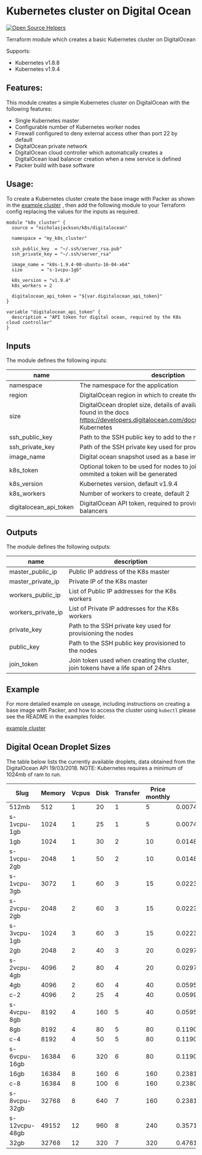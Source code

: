 # Kubernetes cluster on Digital Ocean

[![Open Source Helpers](https://www.codetriage.com/nicholasjackson/terraform-digitalocean-k8s/badges/users.svg)](https://www.codetriage.com/nicholasjackson/terraform-digitalocean-k8s)

Terraform module which creates a basic Kubernetes cluster on DigitalOcean

Supports:
* Kubernetes v1.8.8
* Kubernetes v1.9.4

## Features:
This module creates a simple Kubernetes cluster on DigitalOcean with the following features:

* Single Kubernetes master
* Configurable number of Kubernetes worker nodes
* Firewall configured to deny external access other than port 22 by default
* DigitalOcean private network
* DigitalOcean cloud controller which automatically creates a DigitalOcean load balancer creation when a new service is defined
* Packer build with base software

## Usage:
To create a Kubernetes cluster create the base image with Packer as shown in the [example cluster](https://github.com/nicholasjackson/terraform-digitalocean-k8s/tree/master/examples)
, then add the following module to your Terraform config replacing the values for the inputs as required.

```hcl
module "k8s_cluster" {
  source = "nicholasjackson/k8s/digitalocean"

  namespace = "my_k8s_cluster"

  ssh_public_key  = "~/.ssh/server_rsa.pub"
  ssh_private_key = "~/.ssh/server_rsa"

  image_name = "k8s-1.9.4-00-ubuntu-16-04-x64"
  size       = "s-1vcpu-1gb"

  k8s_version = "v1.9.4"
  k8s_workers = 2

  digitalocean_api_token = "${var.digitalocean_api_token}"
}

variable "digitalocean_api_token" {
  description = "API token for digital ocean, required by the K8s cloud controller"
}
```

## Inputs
The module defines the following inputs:

| name | description |
| ---- | ----------- |
| namespace | The namespace for the application |
| region | DigitalOcean region in which to create the cluster |
| size | DigitalOcean droplet size, details of available droplets can be found in the docs https://developers.digitalocean.com/documentation/v2/#sizes Kubernetes |
| ssh_public_key | Path to the SSH public key to add to the nodes |
| ssh_private_key | Path of the SSH private key used for provisioning |
| image_name | Digital ocean snapshot used as a base image |
| k8s_token | Optional token to be used for nodes to join the cluster, if ommited a token will be generated |
| k8s_version | Kubernetes version, default v1.9.4 |
| k8s_workers | Number of workers to create, default 2 |
| digitalocean_api_token | DigitalOcean API token, required to provision cloud load balancers |

## Outputs
The module defines the following outputs:

| name | description |
| ---- | ----------- |
| master_public_ip | Public IP address of the K8s master |
| master_private_ip | Private IP of the K8s master |
| workers_public_ip | List of Public IP addresses for the K8s workers |
| workers_private_ip | List of Private IP addresses for the K8s workers |
| private_key | Path to the SSH private key used for provisioning the nodes |
| public_key | Path to the SSH public key provisioned to the nodes |
| join_token | Join token used when creating the cluster, join tokens have a life span of 24hrs |

## Example
For more detailed example on useage, including instructions on creating a base image with Packer, and how to access the cluster using `kubectl` please see the README in the examples folder.

[example cluster](https://github.com/nicholasjackson/terraform-digitalocean-k8s/tree/master/examples)

## Digital Ocean Droplet Sizes
The table below lists the currently available droplets, data obtained from the DigitalOcean API 19/03/2018.  NOTE: Kubernetes requires a minimum of 1024mb of ram to run.

| Slug          | Memory | Vcpus | Disk  | Transfer | Price monthly | Price hourly         | Regions                                                     | Available |
| ------------- | ------ | ----- | ----- | -------- | ------------- | -------------------- | ----------------------------------------------------------- | --------- |
| 512mb         | 512    | 1     | 20    | 1        | 5             | 0.007439999841153622 | ams2,ams3,blr1,fra1,lon1,nyc1,nyc2,nyc3,sfo1,sfo2,sgp1,tor1 | true      |
| s-1vcpu-1gb   | 1024   | 1     | 25    | 1        | 5             | 0.007439999841153622 | ams2,ams3,blr1,fra1,lon1,nyc1,nyc2,nyc3,sfo1,sfo2,sgp1,tor1 | true      |
| 1gb           | 1024   | 1     | 30    | 2        | 10            | 0.01487999968230724  | ams2,ams3,blr1,fra1,lon1,nyc1,nyc2,nyc3,sfo1,sfo2,sgp1,tor1 | true      |
| s-1vcpu-2gb   | 2048   | 1     | 50    | 2        | 10            | 0.01487999968230724  | ams2,ams3,blr1,fra1,lon1,nyc1,nyc2,nyc3,sfo1,sfo2,sgp1,tor1 | true      |
| s-1vcpu-3gb   | 3072   | 1     | 60    | 3        | 15            | 0.02232000045478344  | ams2,ams3,blr1,fra1,lon1,nyc1,nyc2,nyc3,sfo1,sfo2,sgp1,tor1 | true      |
| s-2vcpu-2gb   | 2048   | 2     | 60    | 3        | 15            | 0.02232000045478344  | ams2,ams3,blr1,fra1,lon1,nyc1,nyc2,nyc3,sfo1,sfo2,sgp1,tor1 | true      |
| s-3vcpu-1gb   | 1024   | 3     | 60    | 3        | 15            | 0.02232000045478344  | ams2,ams3,blr1,fra1,lon1,nyc1,nyc2,nyc3,sfo1,sfo2,sgp1,tor1 | true      |
| 2gb           | 2048   | 2     | 40    | 3        | 20            | 0.02975999936461449  | ams2,ams3,blr1,fra1,lon1,nyc1,nyc2,nyc3,sfo1,sfo2,sgp1,tor1 | true      |
| s-2vcpu-4gb   | 4096   | 2     | 80    | 4        | 20            | 0.02975999936461449  | ams2,ams3,blr1,fra1,lon1,nyc1,nyc2,nyc3,sfo1,sfo2,sgp1,tor1 | true      |
| 4gb           | 4096   | 2     | 60    | 4        | 40            | 0.05951999872922897  | ams2,ams3,blr1,fra1,lon1,nyc1,nyc2,nyc3,sfo1,sfo2,sgp1,tor1 | true      |
| c-2           | 4096   | 2     | 25    | 4        | 40            | 0.05999999865889549  | ams2,ams3,blr1,fra1,lon1,nyc1,nyc2,nyc3,sfo1,sfo2,sgp1,tor1 | true      |
| s-4vcpu-8gb   | 8192   | 4     | 160   | 5        | 40            | 0.05951999872922897  | ams2,ams3,blr1,fra1,lon1,nyc1,nyc2,nyc3,sfo1,sfo2,sgp1,tor1 | true      |
| 8gb           | 8192   | 4     | 80    | 5        | 80            | 0.1190500035881996   | ams2,ams3,blr1,fra1,lon1,nyc1,nyc2,nyc3,sfo1,sfo2,sgp1,tor1 | true      |
| c-4           | 8192   | 4     | 50    | 5        | 80            | 0.1190000027418137   | ams2,ams3,blr1,fra1,lon1,nyc1,nyc2,nyc3,sfo1,sfo2,sgp1,tor1 | true      |
| s-6vcpu-16gb  | 16384  | 6     | 320   | 6        | 80            | 0.1190500035881996   | ams2,ams3,blr1,fra1,lon1,nyc1,nyc2,nyc3,sfo1,sfo2,sgp1,tor1 | true      |
| 16gb          | 16384  | 8     | 160   | 6        | 160           | 0.2381000071763992   | ams2,ams3,blr1,fra1,lon1,nyc1,nyc2,nyc3,sfo1,sfo2,sgp1,tor1 | true      |
| c-8           | 16384  | 8     | 100   | 6        | 160           | 0.2380000054836273   | ams2,ams3,blr1,fra1,lon1,nyc1,nyc2,nyc3,sfo1,sfo2,sgp1,tor1 | true      |
| s-8vcpu-32gb  | 32768  | 8     | 640   | 7        | 160           | 0.2381000071763992   | ams2,ams3,blr1,fra1,lon1,nyc1,nyc2,nyc3,sfo1,sfo2,sgp1,tor1 | true      |
| s-12vcpu-48gb | 49152  | 12    | 960   | 8        | 240           | 0.3571400046348572   | ams2,ams3,blr1,fra1,lon1,nyc1,nyc2,nyc3,sfo1,sfo2,sgp1,tor1 | true      |
| 32gb          | 32768  | 12    | 320   | 7        | 320           | 0.4761900007724762   | ams2,ams3,blr1,fra1,lon1,nyc1,nyc2,nyc3,sfo1,sfo2,sgp1,tor1 | true      |


